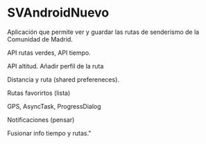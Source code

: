 # SVAndroidNuevo

Aplicación que permite ver y guardar las rutas de senderismo de la Comunidad de Madrid.

API rutas verdes, API tiempo.

API altitud. Añadir perfil de la ruta

Distancia y ruta (shared prefereneces).

Rutas favorirtos (lista)

GPS, AsyncTask, ProgressDialog

Notificaciones (pensar)

Fusionar info tiempo y rutas."
